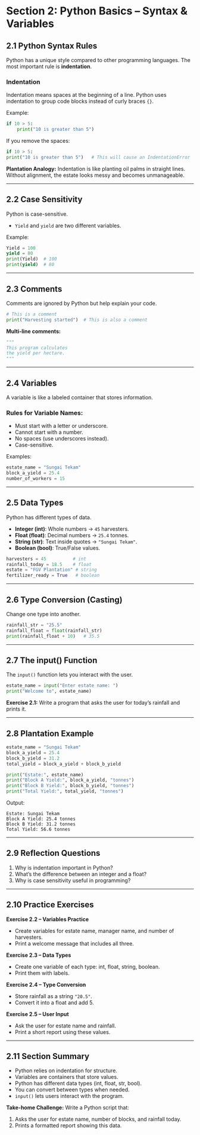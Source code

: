 # Section 2: Python Basics – Syntax & Variables

## 2.1 Python Syntax Rules
Python has a unique style compared to other programming languages. The most important rule is **indentation**.

### Indentation
Indentation means spaces at the beginning of a line. Python uses indentation to group code blocks instead of curly braces `{}`.

Example:
```python
if 10 > 5:
    print("10 is greater than 5")
```

If you remove the spaces:
```python
if 10 > 5:
print("10 is greater than 5")   # This will cause an IndentationError
```

**Plantation Analogy:** Indentation is like planting oil palms in straight lines. Without alignment, the estate looks messy and becomes unmanageable.

---

## 2.2 Case Sensitivity
Python is case-sensitive.  
- `Yield` and `yield` are two different variables.

Example:
```python
Yield = 100
yield = 80
print(Yield)  # 100
print(yield)  # 80
```

---

## 2.3 Comments
Comments are ignored by Python but help explain your code.

```python
# This is a comment
print("Harvesting started")  # This is also a comment
```

**Multi-line comments:**
```python
"""
This program calculates
the yield per hectare.
"""
```

---

## 2.4 Variables
A variable is like a labeled container that stores information.

### Rules for Variable Names:
- Must start with a letter or underscore.
- Cannot start with a number.
- No spaces (use underscores instead).
- Case-sensitive.

Examples:
```python
estate_name = "Sungai Tekam"
block_a_yield = 25.4
number_of_workers = 15
```

---

## 2.5 Data Types
Python has different types of data.

- **Integer (int)**: Whole numbers → `45` harvesters.  
- **Float (float)**: Decimal numbers → `25.4` tonnes.  
- **String (str)**: Text inside quotes → `"Sungai Tekam"`.  
- **Boolean (bool)**: True/False values.

```python
harvesters = 45          # int
rainfall_today = 18.5    # float
estate = "FGV Plantation" # string
fertilizer_ready = True   # boolean
```

---

## 2.6 Type Conversion (Casting)
Change one type into another.

```python
rainfall_str = "25.5"
rainfall_float = float(rainfall_str)
print(rainfall_float + 10)   # 35.5
```

---

## 2.7 The input() Function
The `input()` function lets you interact with the user.

```python
estate_name = input("Enter estate name: ")
print("Welcome to", estate_name)
```

**Exercise 2.1:** Write a program that asks the user for today’s rainfall and prints it.

---

## 2.8 Plantation Example
```python
estate_name = "Sungai Tekam"
block_a_yield = 25.4
block_b_yield = 31.2
total_yield = block_a_yield + block_b_yield

print("Estate:", estate_name)
print("Block A Yield:", block_a_yield, "tonnes")
print("Block B Yield:", block_b_yield, "tonnes")
print("Total Yield:", total_yield, "tonnes")
```

Output:
```
Estate: Sungai Tekam
Block A Yield: 25.4 tonnes
Block B Yield: 31.2 tonnes
Total Yield: 56.6 tonnes
```

---

## 2.9 Reflection Questions
1. Why is indentation important in Python?
2. What’s the difference between an integer and a float?
3. Why is case sensitivity useful in programming?

---

## 2.10 Practice Exercises

**Exercise 2.2 – Variables Practice**  
- Create variables for estate name, manager name, and number of harvesters.  
- Print a welcome message that includes all three.  

**Exercise 2.3 – Data Types**  
- Create one variable of each type: int, float, string, boolean.  
- Print them with labels.  

**Exercise 2.4 – Type Conversion**  
- Store rainfall as a string `"20.5"`.  
- Convert it into a float and add 5.  

**Exercise 2.5 – User Input**  
- Ask the user for estate name and rainfall.  
- Print a short report using these values.  

---

## 2.11 Section Summary
- Python relies on indentation for structure.  
- Variables are containers that store values.  
- Python has different data types (int, float, str, bool).  
- You can convert between types when needed.  
- `input()` lets users interact with the program.  

**Take-home Challenge:** Write a Python script that:  
1. Asks the user for estate name, number of blocks, and rainfall today.  
2. Prints a formatted report showing this data.  
